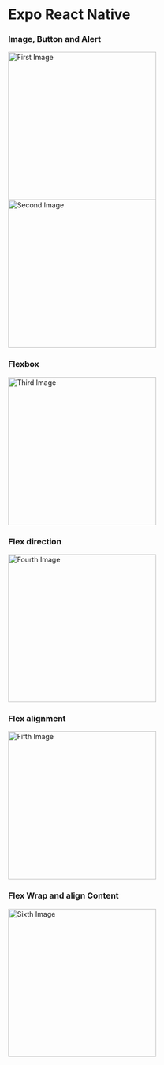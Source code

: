 # Expo React Native

### Image, Button and Alert

<img src="Assets/01.png" alt="First Image" width="300"/>

<img src="Assets/02.png" alt="Second Image" width="300"/>

### Flexbox


<img src="Assets/03.png" alt="Third Image" width="300"/>

### Flex direction

<img src="Assets/04.png" alt="Fourth Image" width="300"/>

### Flex alignment

<img src="Assets/05.png" alt="Fifth Image" width="300"/>

### Flex Wrap and align Content

<img src="Assets/06.png" alt="Sixth Image" width="300"/>
